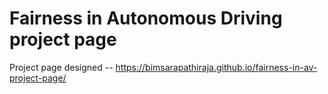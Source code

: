 # Fairness in Autonomous Driving project page

Project page designed -- https://bimsarapathiraja.github.io/fairness-in-av-project-page/
